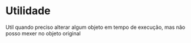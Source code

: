 # Utilidade
Util quando preciso alterar algum objeto em tempo de execução, mas não posso mexer no objeto original